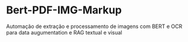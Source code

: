 # Bert-PDF-IMG-Markup
Automação de extração e processamento de imagens com BERT e OCR para data augumentation e RAG textual e visual
